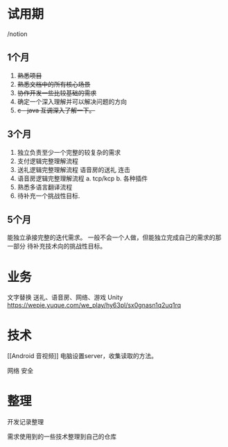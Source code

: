 # 试用期

/notion
## 1个月
1. ~~熟悉项目~~
2. ~~熟悉文档中的所有核心场景~~
3. ~~协作开发一些比较基础的需求~~
4. 确定一个深入理解并可以解决问题的方向
5. ~~c - java 互调深入了解一下。~~

## 3个月
1. 独立负责至少一个完整的较复杂的需求
2. 支付逻辑完整理解流程
3. 送礼逻辑完整理解流程
语音房的送礼
连击
4. 语音房逻辑完整理解流程
a.  tcp/kcp
b. 各种插件
5. 熟悉多语言翻译流程
6. 待补充一个挑战性目标.

## 5个月
能独立承接完整的迭代需求。
一般不会一个人做，但能独立完成自己的需求的那一部分
待补充技术向的挑战性目标。
##
# 业务
文字替换
送礼、语音房、网络、游戏
Unity
https://wepie.yuque.com/we_play/hy63pl/sx0gnasn1q2uq1rq

# 技术
[[Android 音视频]]
电脑设置server，收集读取的方法。

网络
安全


# 整理
开发记录整理

需求使用到的一些技术整理到自己的仓库

